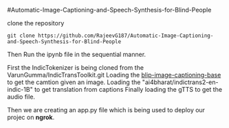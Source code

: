 #Automatic-Image-Captioning-and-Speech-Synthesis-for-Blind-People

clone the repository
```
git clone https://github.com/RajeevG187/Automatic-Image-Captioning-and-Speech-Synthesis-for-Blind-People
```
Then Run the ipynb file in the sequential manner.

First the IndicTokenizer is being cloned from the VarunGumma/IndicTransToolkit.git
Loading the [blip-image-captioning-base](https://huggingface.co/Salesforce/blip-image-captioning-base) to get the camtion given an image.
Loading the  "ai4bharat/indictrans2-en-indic-1B" to get translation from captions
Finally loading the gTTS to get the audio file.

Then we are creating an app.py file which is being used to deploy our projec on **ngrok**.

